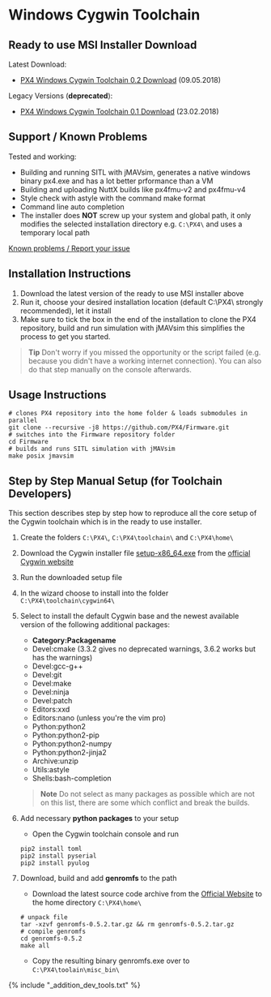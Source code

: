 # Windows Cygwin Toolchain

## Ready to use MSI Installer Download

Latest Download:

* [PX4 Windows Cygwin Toolchain 0.2 Download](https://s3-us-west-2.amazonaws.com/px4-tools/PX4+Windows+Cygwin+Toolchain/PX4+Windows+Cygwin+Toolchain+0.2.msi) (09.05.2018)

Legacy Versions (**deprecated**):

* [PX4 Windows Cygwin Toolchain 0.1 Download](https://s3-us-west-2.amazonaws.com/px4-tools/PX4+Windows+Cygwin+Toolchain/PX4+Windows+Cygwin+Toolchain+0.1.msi) (23.02.2018)

## Support / Known Problems

Tested and working:

* Building and running SITL with jMAVsim, generates a native windows binary px4.exe and has a lot better prformance than a VM
* Building and uploading NuttX builds like px4fmu-v2 and px4fmu-v4
* Style check with astyle with the command make format
* Command line auto completion
* The installer does **NOT** screw up your system and global path, it only modifies the selected installation directory e.g. `C:\PX4\` and uses a temporary local path 

[Known problems / Report your issue](https://github.com/orgs/PX4/projects/6)

## Installation Instructions

1. Download the latest version of the ready to use MSI installer above
1. Run it, choose your desired installation location (default C:\PX4\ strongly recommended), let it install
1. Make sure to tick the box in the end of the installation to clone the PX4 repository, build and run simulation with jMAVsim this simplifies the process to get you started. 

> **Tip** Don't worry if you missed the opportunity or the script failed (e.g. because you didn't have a working internet connection). You can also do that step manually on the console afterwards.

## Usage Instructions



```
# clones PX4 repository into the home folder & loads submodules in parallel
git clone --recursive -j8 https://github.com/PX4/Firmware.git
# switches into the Firmware repository folder
cd Firmware
# builds and runs SITL simulation with jMAVsim
make posix jmavsim
```

## Step by Step Manual Setup (for Toolchain Developers)

This section describes step by step how to reproduce all the core setup of the Cygwin toolchain which is in the ready to use installer.

1. Create the folders `C:\PX4\`, `C:\PX4\toolchain\` and `C:\PX4\home\`
1. Download the Cygwin installer file [setup-x86_64.exe](https://cygwin.com/setup-x86_64.exe) from the [official Cygwin website](https://cygwin.com/install.html)
1. Run the downloaded setup file
1. In the wizard choose to install into the folder `C:\PX4\toolchain\cygwin64\`
1. Select to install the default Cygwin base and the newest available version of the following additional packages:

    * **Category:Packagename**
    * Devel:cmake (3.3.2 gives no deprecated warnings, 3.6.2 works but has the warnings)
    * Devel:gcc-g++
    * Devel:git
    * Devel:make
    * Devel:ninja
    * Devel:patch
    * Editors:xxd
    * Editors:nano (unless you're the vim pro)
    * Python:python2
    * Python:python2-pip
    * Python:python2-numpy
    * Python:python2-jinja2
    * Archive:unzip
    * Utils:astyle
    * Shells:bash-completion

    > **Note** Do not select as many packages as possible which are not on this list, there are some which conflict and break the builds.

1. Add necessary **python packages** to your setup
    * Open the Cygwin toolchain console and run
    ```
    pip2 install toml
    pip2 install pyserial
    pip2 install pyulog
    ```

1. Download, build and add **genromfs** to the path
    * Download the latest source code archive from the [Official Website](http://freshmeat.sourceforge.net/projects/genromfs) to the home directory `C:\PX4\home\`
    ```
    # unpack file
    tar -xzvf genromfs-0.5.2.tar.gz && rm genromfs-0.5.2.tar.gz
    # compile genromfs
    cd genromfs-0.5.2
    make all
    ```
    - Copy the resulting binary genromfs.exe over to `C:\PX4\toolain\misc_bin\`

<!-- import docs for other tools and next steps. -->
{% include "_addition_dev_tools.txt" %}
